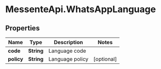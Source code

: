 # MessenteApi.WhatsAppLanguage

## Properties

Name | Type | Description | Notes
------------ | ------------- | ------------- | -------------
**code** | **String** | Language code | 
**policy** | **String** | Language policy | [optional] 


